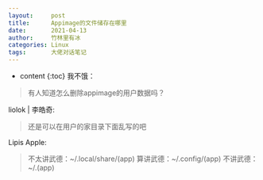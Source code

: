 ```yaml
---
layout:     post
title:      Appimage的文件储存在哪里
date:       2021-04-13
author:     竹林里有冰
categories: Linux
tags:       大佬对话笔记
---
```


* content
{:toc}
我不饿：

> 有人知道怎么删除appimage的用户数据吗？

liolok \| 李皓奇:

> 还是可以在用户的家目录下面乱写的吧

Lipis Apple:

> 不太讲武德：~/.local/share/(app)
> 算讲武德：~/.config/(app)
> 不讲武德：~/.(app)